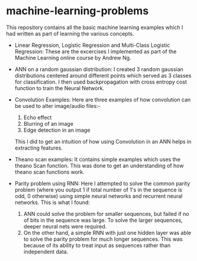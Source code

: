 # machine-learning-problems
This repository contains all the basic machine learning examples which I had written as part of learning the various concepts.

- Linear Regression, Logistic Regression and Multi-Class Logistic Regression: These are the excercises I implemented as part of the Machine Learning online course by Andrew Ng.

- ANN on a random gaussian distribution: I created 3 random gaussian distributions centered around different points which served as 3 classes for classification. I then used backpropagation with cross entropy cost function to train the Neural Network.

- Convolution Examples: Here are three examples of how convolution can be used to alter image/audio files:-
    1. Echo effect
    2. Blurring of an image
    3. Edge detection in an image
    
    This I did to get an intuition of how using Convolution in an ANN helps in extracting features.

- Theano scan examples: It contains simple examples which uses the theano Scan function. This was done to get an understanding of how theano scan functions work.

- Parity problem using RNN: Here I attempted to solve the common parity problem (where you output 1 if total number of 1's in the sequence is   odd, 0 otherwise) using simple neural networks and recurrent neural networks. This is what I found:
    1. ANN could solve the problem for smaller sequences, but failed if no of bits in the sequence was large. To solve the larger   sequences, deeper neural nets were required.
    2. On the other hand, a simple RNN with just one hidden layer was able to solve the parity problem for much longer sequences. This was because of its ability to treat input as sequences rather than independent data.

